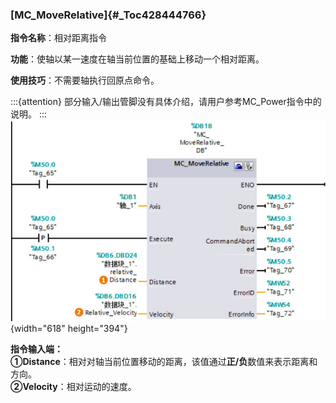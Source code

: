 ### [MC_MoveRelative]{#_Toc428444766}

**指令名称**：相对距离指令

**功能**：使轴以某一速度在轴当前位置的基础上移动一个相对距离。

**使用技巧**：不需要轴执行回原点命令。

:::{attention}
部分输入/输出管脚没有具体介绍，请用户参考MC_Power指令中的说明。
:::
![](images/07-1.jpg){width="618" height="394"}

**指令输入端：** \
**①Distance**：相对对轴当前位置移动的距离，该值通过**正/负**数值来表示距离和方向。\
**②Velocity**：相对运动的速度。

